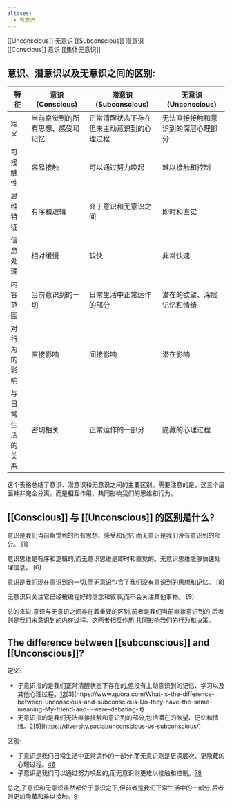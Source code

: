 ```yaml
---
aliases:
  - 有意识
---
```

[[Unconscious]] 无意识 
[[Subconscious]] 潜意识  
[[Conscious]] 意识
 [[集体无意识]]


## 意识、潜意识以及无意识之间的区别:

| 特征 | 意识 (Conscious) | 潜意识 (Subconscious) | 无意识 (Unconscious) |
|------|------------------|------------------------|----------------------|
| 定义 | 当前察觉到的所有思想、感受和记忆 | 正常清醒状态下存在但未主动意识到的心理过程 | 无法直接接触和意识到的深层心理部分 |
| 可接触性 | 容易接触 | 可以通过努力唤起 | 难以接触和控制 |
| 思维特征 | 有序和逻辑 | 介于意识和无意识之间 | 即时和直觉 |
| 信息处理 | 相对缓慢 | 较快 | 非常快速 |
| 内容范围 | 当前意识到的一切 | 日常生活中正常运作的部分 | 潜在的欲望、深层记忆和情绪 |
| 对行为的影响 | 直接影响 | 间接影响 | 潜在影响 |
| 与日常生活的关系 | 密切相关 | 正常运作的一部分 | 隐藏的心理过程 |

这个表格总结了意识、潜意识和无意识之间的主要区别。需要注意的是，这三个层面并非完全分离，而是相互作用，共同影响我们的思维和行为。


## [[Conscious]] 与 [[Unconscious]] 的区别是什么?

意识是我们当前察觉到的所有思想、感受和记忆,而无意识是我们没有意识到的部分。 [1]

意识思维是有序和逻辑的,而无意识思维是即时和直觉的。无意识思维能够快速处理信息。 [6]

意识是我们现在意识到的一切,而无意识包含了我们没有意识到的思想和记忆。 [8]

无意识只关注它已经被编程好的信念和叙事,而不会关注其他事物。 [9]

总的来说,意识与无意识之间存在着重要的区别,前者是我们当前直接意识到的,后者则是我们未意识到的内在过程。这两者相互作用,共同影响我们的行为和决策。



## The difference between [[subconscious]] and [[Unconscious]]?

定义:

- 子意识指的是我们正常清醒状态下存在的,但没有主动意识到的记忆、学习以及其他心理过程。[1](https://www.diffen.com/difference/Subconscious_vs_Unconscious_mind#:~:text=The%20subconscious%20is%20that%20part,Psychoanalytical%20term%3F)[2](https://diversity.social/unconscious-vs-subconscious/#:~:text=Briefly%2C%20consciousness%20defines%20our%20thoughts,of%20our%20past%20and%20memories.)[3](https://www.quora.com/What-is-the-difference-between-unconscious-and-subconscious-Do-they-have-the-same-meaning-My-friend-and-I-were-debating-it)
- 无意识指的是我们无法直接接触和意识到的部分,包括潜在的欲望、记忆和情绪。[2](https://diversity.social/unconscious-vs-subconscious/#:~:text=Briefly%2C%20consciousness%20defines%20our%20thoughts,of%20our%20past%20and%20memories.)[5](https://diversity.social/unconscious-vs-subconscious/)

区别:

- 子意识是我们日常生活中正常运作的一部分,而无意识则是更深层次、更隐藏的心理过程。[4](https://learn.rumie.org/jR/bytes/what-s-the-difference-between-the-subconscious-and-the-unconscious/)[6](https://www.health.harvard.edu/blog/unconscious-or-subconscious-20100801255)
- 子意识是我们可以通过努力唤起的,而无意识则更难以接触和控制。[7](https://www.youtube.com/watch?v=cJCAq94vaKo)[8](https://www.reddit.com/r/Jung/comments/7uivws/according_to_jung_is_the_difference_between_the/)

总之,子意识和无意识虽然都位于意识之下,但前者是我们正常生活中的一部分,后者则更加隐藏和难以接触。[9](https://www.psychologytoday.com/gb/blog/evolution-the-self/201912/subconscious-vs-unconscious-how-tell-the-difference)